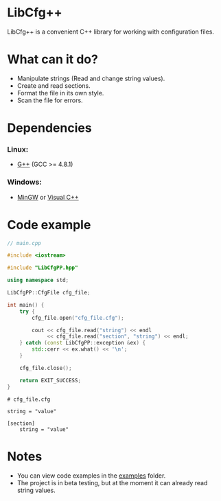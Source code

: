 # LibCfg++
LibCfg++ is a convenient C++ library for working with configuration files.
# What can it do?
* Manipulate strings (Read and change string values).
* Create and read sections.
* Format the file in its own style.
* Scan the file for errors.
# Dependencies
### Linux:
* [G++](https://gcc.gnu.org/projects/cxx-status.html#cxx11) (GCC >= 4.8.1)
### Windows:
* [MinGW](https://sourceforge.net/projects/mingw/) or [Visual C++](https://docs.microsoft.com/en-us/cpp/windows/latest-supported-vc-redist?view=msvc-170)
# Code example
```cpp
// main.cpp

#include <iostream>

#include "LibCfgPP.hpp"

using namespace std;

LibCfgPP::CfgFile cfg_file;

int main() {
    try {
        cfg_file.open("cfg_file.cfg");

        cout << cfg_file.read("string") << endl
             << cfg_file.read("section", "string") << endl;
    } catch (const LibCfgPP::exception &ex) {
        std::cerr << ex.what() << '\n';
    }

    cfg_file.close();

    return EXIT_SUCCESS;
}
```
```
# cfg_file.cfg

string = "value" 
 
[section] 
    string = "value" 
```
# Notes
* You can view code examples in the [examples](https://github.com/DRHandyman/LibCfgPP/tree/main/examples) folder.
* The project is in beta testing, but at the moment it can already read string values.
